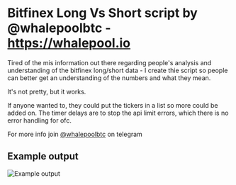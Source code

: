 # Bitfinex Long Vs Short script by @whalepoolbtc - https://whalepool.io   

Tired of the mis information out there regarding people's analysis and understanding of the bitfinex long/short data - I create thie script so people can better get an understanding of the numbers and what they mean.  
  
It's not pretty, but it works.  
  
If anyone wanted to, they could put the tickers in a list so more could be added on.
The timer delays are to stop the api limit errors, which there is no error handling for ofc. 
  
For more info join [@whalepoolbtc](https://t.me/whalepoolbtc) on telegram   

## Example output 

![Example output](https://i.imgur.com/KnNavot.png)

